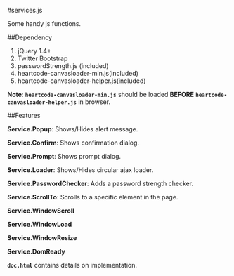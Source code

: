 #services.js

Some handy js functions.

##Dependency
1. jQuery 1.4+
2. Twitter Bootstrap
3. passwordStrength.js (included)
4. heartcode-canvasloader-min.js(included)
5. heartcode-canvasloader-helper.js(included)

**Note**: <code>**heartcode-canvasloader-min.js**</code> should be loaded **BEFORE** <code>**heartcode-canvasloader-helper.js**</code> in browser.

##Features

**Service.Popup**: Shows/Hides alert message.

**Service.Confirm**: Shows confirmation dialog.

**Service.Prompt**: Shows prompt dialog.

**Service.Loader**: Shows/Hides circular ajax loader.

**Service.PasswordChecker**: Adds a password strength checker.

**Service.ScrollTo**: Scrolls to a specific element in the page.

**Service.WindowScroll**

**Service.WindowLoad**

**Service.WindowResize**

**Service.DomReady**


<code>**doc.html**</code> contains details on implementation.
